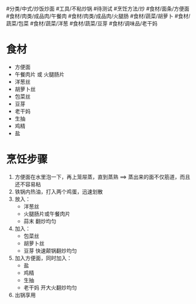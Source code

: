  #分类/中式/炒饭炒面 #工具/不粘炒锅 #待测试 #烹饪方法/炒 #食材/面条/方便面 #食材/肉类/成品肉/午餐肉 #食材/肉类/成品肉/火腿肠 #食材/蔬菜/胡萝卜 #食材/蔬菜/包菜 #食材/蔬菜/洋葱 #食材/蔬菜/豆芽 #食材/调味品/老干妈

# 食材
- 方便面
- 午餐肉片 或 火腿肠片
- 洋葱丝
- 胡萝卜丝
- 包菜丝
- 豆芽
- 老干妈
- 生抽
- 鸡精
- 盐

# 烹饪步骤
1. 方便面在水里泡一下，再上笼屉蒸，直到蒸熟 ==> 蒸出来的面不仅筋道，而且还不容易粘
2. 铁锅内热油，打入两个鸡蛋，迅速划散
3. 放入：
   - 洋葱丝
   - 火腿肠片或午餐肉片
   - 蒜末
    翻炒均匀
4. 加入：
   - 包菜丝
   - 胡萝卜丝
   - 豆芽
	快速颠锅翻炒均匀
5. 加入方便面，同时加入：
   - 盐 
   - 鸡精
   - 生抽
   - 老干妈
    开大火翻炒均匀
1. 出锅享用
